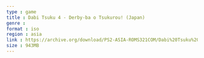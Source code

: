 ```yaml
---
type : game
title : Dabi Tsuku 4 - Derby-ba o Tsukurou! (Japan)
genre : 
format : iso
region : asia
link : https://archive.org/download/PS2-ASIA-ROMS321COM/Dabi%20Tsuku%204%20-%20Derby-ba%20o%20Tsukurou%21%20%28Japan%29.7z
size : 943MB
---
```

